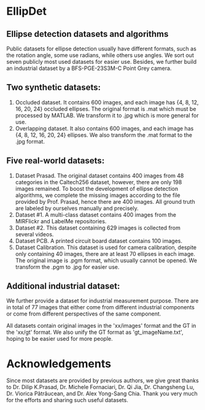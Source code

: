 # EllipDet
## Ellipse detection datasets and algorithms
Public datasets for ellipse detection usually have different formats, such as the rotation angle, some use radians, while others use angles. We sort out seven publicly most used datasets for easier use. Besides, we further build an industrial dataset by a BFS-PGE-23S3M-C Point Grey camera. 

## Two synthetic datasets:
1. Occluded dataset. It contains 600 images, and each image has {4, 8, 12, 16, 20, 24} occluded ellipses. The original format is .mat which must be processed by MATLAB. We transform it to .jpg which is more general for use.
2. Overlapping dataset. It also contains 600 images, and each image has {4, 8, 12, 16, 20, 24} ellipses. We also transform the .mat format to the .jpg format.

## Five real-world datasets:
1. Dataset Prasad. The original dataset contains 400 images from 48 categories in the Caltech256 dataset, however, there are only 198 images remained. To boost the development of ellipse detection algorithms, we complete the missing images according to the file provided by Prof. Prasad, hence there are 400 images. All ground truth are labeled by ourselves manually and precisely.
3. Dataset #1. A multi-class dataset contains 400 images from the MIRFlickr and LabelMe repositories.
4. Dataset #2. This dataset containing 629 images is collected from several videos.
5. Dataset PCB. A printed circuit board dataset contains 100 images.
6. Dataset Calibration. This dataset is used for camera calibration, despite only containing 40 images, there are at least 70 ellipses in each image. The original image is .pgm format, which usually cannot be opened. We transform the .pgm to .jpg for easier use.

## Additional industrial dataset:
We further provide a dataset for industrial measurement purpose. There are in total of 77 images that either come from different industrial components or come from different perspectives of the same component. 

All datasets contain original images in the 'xx/images' format and the GT in the 'xx/gt' format. We also unify the GT format as 'gt_imageName.txt', hoping to be easier used for more people.

# Acknowledgements
Since most datasets are provided by previous authors, we give great thanks to Dr. Dilip K.Prasad, Dr. Michele Fornaciari, Dr. Qi Jia, Dr. Changsheng Lu, Dr. Viorica Pătrăucean, and Dr. Alex Yong-Sang Chia. Thank you very much for the efforts and sharing such useful datasets. 
